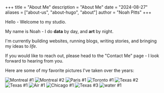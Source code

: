 +++
title = "About Me"
description = "About Me"
date = "2024-08-27"
aliases = ["about-us", "about-hugo", "about"]
author = "Noah Pitts"
+++


Hello - Welcome to my studio.

My name is Noah - I do **data** by day, and **art** by night.

I'm currently building websites, running blogs, writing stories, and bringing my ideas to *life*.

If you would like to reach out, please head to the "Contact Me" page - I look forward to hearing from you.


Here are some of my favorite pictures I've taken over the years:

![Montreal #1](/images/manofmontreal.jpg) ![Montreal #2](/images/beaverpray.jpg) ![Paris #1](/images/lamaisaonrose.jpg) ![Toronto #1](/images/snakes.jpg)  ![Texas #2](/images/2thumbs.jpg) ![Texas #1](/images/artofthebrick.jpg) ![Air #1](/images/solo_traveler.jpg) ![Chicago #1](/images/chicagoland.jpg) ![Texas #3](/images/houseoflights.jpg) ![water #1](/images/water.jpg)


